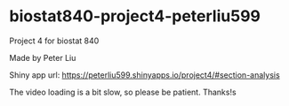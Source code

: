 # biostat840-project4-peterliu599

Project 4 for biostat 840

Made by Peter Liu

Shiny app url: https://peterliu599.shinyapps.io/project4/#section-analysis

The video loading is a bit slow, so please be patient. Thanks!s
